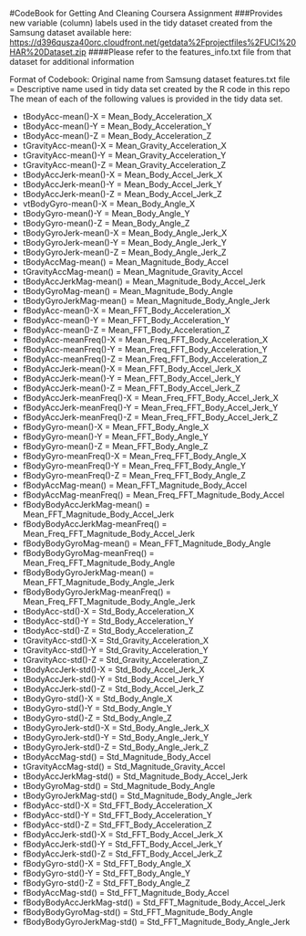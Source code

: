 #CodeBook for Getting And Cleaning Coursera Assignment
###Provides new variable (column) labels used in the tidy dataset created from the Samsung dataset available here: https://d396qusza40orc.cloudfront.net/getdata%2Fprojectfiles%2FUCI%20HAR%20Dataset.zip
####Please refer to the features_info.txt file from that dataset for additional information

Format of Codebook: Original name from Samsung dataset features.txt file = 	Descriptive name used in tidy data set created by the R code in this repo
The mean of each of the following values is provided in the tidy data set.
* tBodyAcc-mean()-X	=	Mean_Body_Acceleration_X
* tBodyAcc-mean()-Y	=	Mean_Body_Acceleration_Y
* tBodyAcc-mean()-Z	=	Mean_Body_Acceleration_Z
* tGravityAcc-mean()-X	=	Mean_Gravity_Acceleration_X
* tGravityAcc-mean()-Y	=	Mean_Gravity_Acceleration_Y
* tGravityAcc-mean()-Z	=	Mean_Gravity_Acceleration_Z
* tBodyAccJerk-mean()-X	=	Mean_Body_Accel_Jerk_X
* tBodyAccJerk-mean()-Y	=	Mean_Body_Accel_Jerk_Y
* tBodyAccJerk-mean()-Z	=	Mean_Body_Accel_Jerk_Z
* vtBodyGyro-mean()-X	=	Mean_Body_Angle_X
* tBodyGyro-mean()-Y	=	Mean_Body_Angle_Y
* tBodyGyro-mean()-Z	=	Mean_Body_Angle_Z
* tBodyGyroJerk-mean()-X	=	Mean_Body_Angle_Jerk_X
* tBodyGyroJerk-mean()-Y	=	Mean_Body_Angle_Jerk_Y
* tBodyGyroJerk-mean()-Z	=	Mean_Body_Angle_Jerk_Z
* tBodyAccMag-mean()	=	Mean_Magnitude_Body_Accel
* tGravityAccMag-mean()	=	Mean_Magnitude_Gravity_Accel
* tBodyAccJerkMag-mean()	=	Mean_Magnitude_Body_Accel_Jerk
* tBodyGyroMag-mean()	=	Mean_Magnitude_Body_Angle
* tBodyGyroJerkMag-mean()	=	Mean_Magnitude_Body_Angle_Jerk
* fBodyAcc-mean()-X	=	Mean_FFT_Body_Acceleration_X
* fBodyAcc-mean()-Y	=	Mean_FFT_Body_Acceleration_Y
* fBodyAcc-mean()-Z	=	Mean_FFT_Body_Acceleration_Z
* fBodyAcc-meanFreq()-X	=	Mean_Freq_FFT_Body_Acceleration_X
* fBodyAcc-meanFreq()-Y	=	Mean_Freq_FFT_Body_Acceleration_Y
* fBodyAcc-meanFreq()-Z	=	Mean_Freq_FFT_Body_Acceleration_Z
* fBodyAccJerk-mean()-X	=	Mean_FFT_Body_Accel_Jerk_X
* fBodyAccJerk-mean()-Y	=	Mean_FFT_Body_Accel_Jerk_Y
* fBodyAccJerk-mean()-Z	=	Mean_FFT_Body_Accel_Jerk_Z
* fBodyAccJerk-meanFreq()-X	=	Mean_Freq_FFT_Body_Accel_Jerk_X
* fBodyAccJerk-meanFreq()-Y	=	Mean_Freq_FFT_Body_Accel_Jerk_Y
* fBodyAccJerk-meanFreq()-Z	=	Mean_Freq_FFT_Body_Accel_Jerk_Z
* fBodyGyro-mean()-X	=	Mean_FFT_Body_Angle_X
* fBodyGyro-mean()-Y	=	Mean_FFT_Body_Angle_Y
* fBodyGyro-mean()-Z	=	Mean_FFT_Body_Angle_Z
* fBodyGyro-meanFreq()-X	=	Mean_Freq_FFT_Body_Angle_X
* fBodyGyro-meanFreq()-Y	=	Mean_Freq_FFT_Body_Angle_Y
* fBodyGyro-meanFreq()-Z	=	Mean_Freq_FFT_Body_Angle_Z
* fBodyAccMag-mean()	=	Mean_FFT_Magnitude_Body_Accel
* fBodyAccMag-meanFreq()	=	Mean_Freq_FFT_Magnitude_Body_Accel
* fBodyBodyAccJerkMag-mean()	=	Mean_FFT_Magnitude_Body_Accel_Jerk
* fBodyBodyAccJerkMag-meanFreq()	=	Mean_Freq_FFT_Magnitude_Body_Accel_Jerk
* fBodyBodyGyroMag-mean()	=	Mean_FFT_Magnitude_Body_Angle
* fBodyBodyGyroMag-meanFreq()	=	Mean_Freq_FFT_Magnitude_Body_Angle
* fBodyBodyGyroJerkMag-mean()	=	Mean_FFT_Magnitude_Body_Angle_Jerk
* fBodyBodyGyroJerkMag-meanFreq()	=	Mean_Freq_FFT_Magnitude_Body_Angle_Jerk
* tBodyAcc-std()-X	=	Std_Body_Acceleration_X
* tBodyAcc-std()-Y	=	Std_Body_Acceleration_Y
* tBodyAcc-std()-Z	=	Std_Body_Acceleration_Z
* tGravityAcc-std()-X	=	Std_Gravity_Acceleration_X
* tGravityAcc-std()-Y	=	Std_Gravity_Acceleration_Y
* tGravityAcc-std()-Z	=	Std_Gravity_Acceleration_Z
* tBodyAccJerk-std()-X	=	Std_Body_Accel_Jerk_X
* tBodyAccJerk-std()-Y	=	Std_Body_Accel_Jerk_Y
* tBodyAccJerk-std()-Z	=	Std_Body_Accel_Jerk_Z
* tBodyGyro-std()-X	=	Std_Body_Angle_X
* tBodyGyro-std()-Y	=	Std_Body_Angle_Y
* tBodyGyro-std()-Z	=	Std_Body_Angle_Z
* tBodyGyroJerk-std()-X	=	Std_Body_Angle_Jerk_X
* tBodyGyroJerk-std()-Y	=	Std_Body_Angle_Jerk_Y
* tBodyGyroJerk-std()-Z	=	Std_Body_Angle_Jerk_Z
* tBodyAccMag-std()	=	Std_Magnitude_Body_Accel
* tGravityAccMag-std()	=	Std_Magnitude_Gravity_Accel
* tBodyAccJerkMag-std()	=	Std_Magnitude_Body_Accel_Jerk
* tBodyGyroMag-std()	=	Std_Magnitude_Body_Angle
* tBodyGyroJerkMag-std()	=	Std_Magnitude_Body_Angle_Jerk
* fBodyAcc-std()-X	=	Std_FFT_Body_Acceleration_X
* fBodyAcc-std()-Y	=	Std_FFT_Body_Acceleration_Y
* fBodyAcc-std()-Z	=	Std_FFT_Body_Acceleration_Z
* fBodyAccJerk-std()-X	=	Std_FFT_Body_Accel_Jerk_X
* fBodyAccJerk-std()-Y	=	Std_FFT_Body_Accel_Jerk_Y
* fBodyAccJerk-std()-Z	=	Std_FFT_Body_Accel_Jerk_Z
* fBodyGyro-std()-X	=	Std_FFT_Body_Angle_X
* fBodyGyro-std()-Y	=	Std_FFT_Body_Angle_Y
* fBodyGyro-std()-Z	=	Std_FFT_Body_Angle_Z
* fBodyAccMag-std()	=	Std_FFT_Magnitude_Body_Accel
* fBodyBodyAccJerkMag-std()	=	Std_FFT_Magnitude_Body_Accel_Jerk
* fBodyBodyGyroMag-std()	=	Std_FFT_Magnitude_Body_Angle
* fBodyBodyGyroJerkMag-std()	=	Std_FFT_Magnitude_Body_Angle_Jerk
